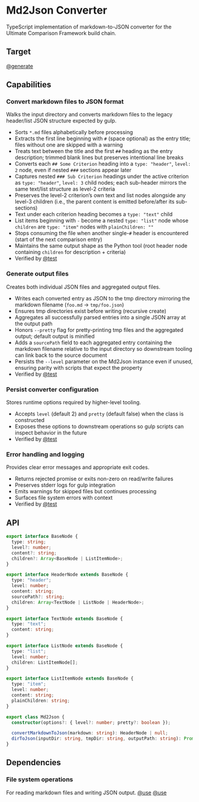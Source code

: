 # Md2Json Converter

TypeScript implementation of markdown-to-JSON converter for the Ultimate Comparison Framework build chain.

## Target

[@generate](../../../lib/md2json/md2json.ts)

## Capabilities

### Convert markdown files to JSON format

Walks the input directory and converts markdown files to the legacy header/list JSON structure expected by gulp.

- Sorts `*.md` files alphabetically before processing
- Extracts the first line beginning with `#` (space optional) as the entry title; files without one are skipped with a warning
- Treats text between the title and the first `##` heading as the entry description; trimmed blank lines but preserves intentional line breaks
- Converts each `## Some Criterion` heading into a `type: "header"`, `level: 2` node, even if nested `###` sections appear later
- Captures nested `### Sub Criterion` headings under the active criterion as `type: "header"`, `level: 3` child nodes; each sub-header mirrors the same text/list structure as level-2 criteria
- Preserves the level-2 criterion’s own text and list nodes alongside any level-3 children (i.e., the parent content is emitted before/after its sub-sections)
- Text under each criterion heading becomes a `type: "text"` child
- List items beginning with `-` become a nested `type: "list"` node whose `children` are `type: "item"` nodes with `plainChildren: ""`
- Stops consuming the file when another single-`#` header is encountered (start of the next comparison entry)
- Maintains the same output shape as the Python tool (root header node containing `children` for description + criteria)
- Verified by [@test](../../../tests/lib/md2json/md2json.converter.spec.ts)

### Generate output files

Creates both individual JSON files and aggregated output files.

- Writes each converted entry as JSON to the tmp directory mirroring the markdown filename (`foo.md` → `tmp/foo.json`)
- Ensures tmp directories exist before writing (recursive create)
- Aggregates all successfully parsed entries into a single JSON array at the output path
- Honors `--pretty` flag for pretty-printing tmp files and the aggregated output; default output is minified
- Adds a `sourcePath` field to each aggregated entry containing the markdown filename relative to the input directory so downstream tooling can link back to the source document
- Persists the `--level` parameter on the Md2Json instance even if unused, ensuring parity with scripts that expect the property
- Verified by [@test](../../../tests/lib/md2json/md2json.converter.spec.ts)

### Persist converter configuration

Stores runtime options required by higher-level tooling.

- Accepts `level` (default 2) and `pretty` (default false) when the class is constructed
- Exposes these options to downstream operations so gulp scripts can inspect behavior in the future
- Verified by [@test](../../../tests/lib/md2json/md2json.converter.spec.ts)

### Error handling and logging

Provides clear error messages and appropriate exit codes.

- Returns rejected promise or exits non-zero on read/write failures
- Preserves stderr logs for gulp integration
- Emits warnings for skipped files but continues processing
- Surfaces file system errors with context
- Verified by [@test](../../../tests/lib/md2json/md2json.converter.spec.ts)

## API

```typescript { .api }
export interface BaseNode {
  type: string;
  level?: number;
  content?: string;
  children?: Array<BaseNode | ListItemNode>;
}

export interface HeaderNode extends BaseNode {
  type: "header";
  level: number;
  content: string;
  sourcePath?: string;
  children: Array<TextNode | ListNode | HeaderNode>;
}

export interface TextNode extends BaseNode {
  type: "text";
  content: string;
}

export interface ListNode extends BaseNode {
  type: "list";
  level: number;
  children: ListItemNode[];
}

export interface ListItemNode extends BaseNode {
  type: "item";
  level: number;
  content: string;
  plainChildren: string;
}

export class Md2Json {
  constructor(options?: { level?: number; pretty?: boolean });

  convertMarkdownToJson(markdown: string): HeaderNode | null;
  dirToJson(inputDir: string, tmpDir: string, outputPath: string): Promise<void>;
}
```

## Dependencies

### File system operations

For reading markdown files and writing JSON output.
[@use](fs)
[@use](path)
